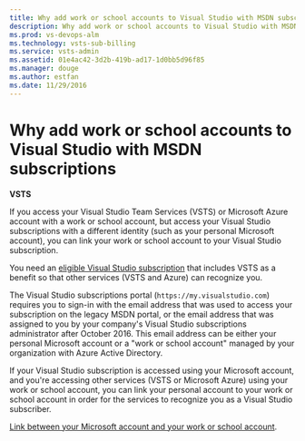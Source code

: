 ```yaml
---
title: Why add work or school accounts to Visual Studio with MSDN subscriptions
description: Why add work or school accounts to Visual Studio with MSDN subscriptions
ms.prod: vs-devops-alm
ms.technology: vsts-sub-billing
ms.service: vsts-admin
ms.assetid: 01e4ac42-3d2b-419b-ad17-1d0bb5d96f85
ms.manager: douge
ms.author: estfan
ms.date: 11/29/2016
---
```


# Why add work or school accounts to Visual Studio with MSDN subscriptions

**VSTS**


If you access your Visual Studio Team Services (VSTS) or Microsoft Azure account with a 
work or school account, but access your Visual Studio subscriptions with a different identity (such as your personal 
Microsoft account), you can link your work or school account to your Visual Studio subscription.

You need an [eligible Visual Studio subscription](../accounts/faq-add-delete-users.md#EligibleMSDNSubscriptions) that 
includes VSTS as a benefit so that other services (VSTS and Azure) can recognize you.

The Visual Studio subscriptions portal (```https://my.visualstudio.com```) requires you to sign-in with the email 
address that was used to access your subscription on the legacy MSDN portal, or the email address that was assigned 
to you by your company's Visual Studio subscriptions administrator after October 2016. This email address can be either 
your personal Microsoft account or a "work or school account" managed by your organization with Azure Active Directory.

If your Visual Studio subscription is accessed using your Microsoft account, and you're accessing other services (VSTS or Microsoft Azure) using your work or school account, you can link your personal account to your work or school account in order for the services to recognize you as a Visual Studio subscriber.

[Link between your Microsoft account and your work or school account](link-msdn-subscription-to-organizational-account-vs.md).

